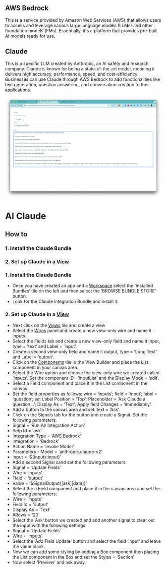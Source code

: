 ## AWS Bedrock

This is a service provided by Amazon Web Services (AWS) that allows users to access and leverage various large language models (LLMs) and other foundation models (FMs). Essentially, it's a platform that provides pre-built AI models ready for use.

## Claude

This is a specific LLM created by Anthropic, an AI safety and research company. Claude is known for being a state-of-the-art model, meaning it delivers high accuracy, performance, speed, and cost-efficiency. Businesses can use Claude through AWS Bedrock to add functionalities like text generation, question answering, and conversation creation to their applications.

![AI Integration](./image1.png "Ai Integrationp")

# AI Claude

## How to

### 1. Install the Claude Bundle

### 2. Set up Claude in a [View](views)

### 1. Install the Claude Bundle

-   Once you have created an app and a [Workspace](workspaces) select the ‘Installed Bundles’ tile on the left and then select the ‘BROWSE BUNDLE STORE’ button.
-   Look for the Claude Integration Bundle and install it.

### 2. Set up Claude in a [View](views)

-   Next click on the [Views](views) tile and create a view
-   Select the [Wires](wires) panel and create a new view-only wire and name it inputs.
-   Select the Fields tab and create a new view-only field and name it input, type = ’text’ and Label = ’input’.
-   Create a second view-only field and name it output, type = ’Long Text’ and Label = ’output’.
-   Click on the [Components](components) tile in the View Builder and place the List component in your canvas area.
-   Select the Wire option and choose the view-only wire we created called ‘inputs’. Set the component ID =’inputList’ and the Display Mode = ‘edit’.
-   Select a Field component and place it in the List component in the canvas.
-   Set the field properties as follows: wire = ‘inputs’; field = ‘input’; label = ‘question’; set Label Position = ‘Top’; Placeholder = ‘Ask Claude a question…’; Display As = ‘Text’; Apply field Changes = ‘immediately’.
-   Add a button to the canvas area and set: text = ‘Ask’.
-   Click on the Signals tab for the button and create a Signal. Set the following parameters.
-   Signal = ‘Run An Integration Action’
-   Setp Id = ‘ask’
-   Integration Type = ‘AWS Bedrock’
-   Integration = ‘Bedrock’
-   Action Name = ‘Invoke Model’
-   Parameters - Model = ‘anthropic.claude-v2’
-   Input = ‘${inputs:input}’
-   Add a second Signal cand set the following parameters:
-   Signal = ‘Update Fields’
-   Wire = ‘inputs’
-   Field = ‘output’
-   Value = ‘$SignalOutput{[ask][data]}’
-   Select the a Field component and place it in the canvas area and set the following parameters:
-   Wire = ‘inputs’
-   Field Id = ‘output’
-   Display As = ‘Text’
-   #Rows = ‘20’
-   Select the ‘Ask’ button we created and add another signal to clear out the input with the following settings:
-   Signal = ‘Update Fields’
-   Wire = ‘Inputs’
-   Select the ‘Add Field Update’ button and select the field ‘input’ and leave the value blank.
-   Now we can add some styling by adding a Box component then placing the List component in the Box and set the Styles = ‘Section’
-   Now select 'Preview' and ask away.
